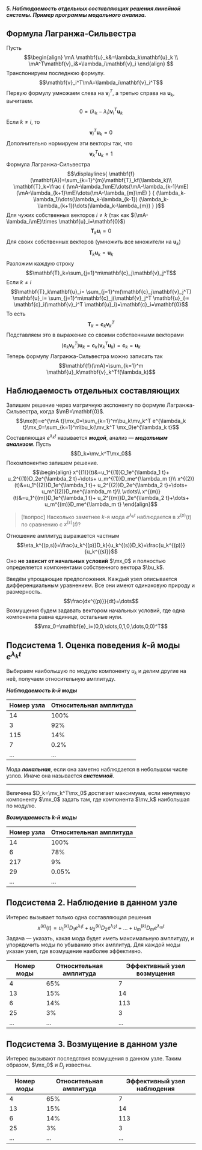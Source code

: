 ##### 5. Наблюдаемость отдельных составляющих решения линейной системы. Пример программы модального анализа.
## Формула Лагранжа-Сильвестра
Пусть
$$\begin{align}
\mA \mathbf{u}_k&=\lambda_k\mathbf{u}_k \\
\mA^T\mathbf{v}_i&=\lambda_i\mathbf{v}_i
\end{align}
$$
Транспонируем последнюю формулу.
$$\mathbf{v}_i^T\mA=\lambda_i\mathbf{v}_i^T$$
Первую формулу умножаем слева на $\mathbf{v}_i^T$, а третью справа на $\mathbf{u}_k$, вычитаем.
$$0=(\lambda_k-\lambda_i)\mathbf{v}_i^T\mathbf{u}_k$$
Если $k\neq i$, то
$$\mathbf{v}_i^T\mathbf{u}_k=0$$
Дополнительно нормируем эти векторы так, что
$$\mathbf{v}_k^T\mathbf{u}_k=1$$
Формула Лагранжа-Сильвестра
$$\displaylines{
\mathbf{f}(\mathbf{A})=\sum_{k=1}^{m}\mathbf{T}_kf(\lambda_k)\\
\mathbf{T}_k=\frac
{
(\mA-\lambda_1\mE)\dots(\mA-\lambda_{k-1}\mE)
(\mA-\lambda_{k+1}\mE)\dots(\mA-\lambda_{m}\mE)
}
{
(\lambda_k-\lambda_1)\dots(\lambda_k-\lambda_{k-1})
(\lambda_k-\lambda_{k+1})\dots(\lambda_k-\lambda_{m})
}
}$$
Для чужих собственных векторов $i\neq k$ (так как $(\mA-\lambda_i\mE)\times \mathbf{u}_i=\mathbf{0}$)
$$\mathbf{T}_k\mathbf{u}_i=0$$
Для своих собственных векторов (умножить все множители на $\mathbf{u}_k$)
$$\mathbf{T}_k\mathbf{u}_k=\mathbf{u}_k$$
Разложим каждую строку
$$\mathbf{T}_k=\sum_{j=1}^m\mathbf{c}_j\mathbf{v}_j^T$$
Если $k\neq i$ 
$$\mathbf{T}_k\mathbf{u}_i=
\sum_{j=1}^m(\mathbf{c}_j\mathbf{v}_j^T) \mathbf{u}_i=
\sum_{j=1}^m\mathbf{c}_j(\mathbf{v}_j^T \mathbf{u}_i)=
\mathbf{c}_i(\mathbf{v}_i^T \mathbf{u}_i)=\mathbf{c}_i=\mathbf{0}$$
То есть
$$\mathbf{T}_k=\mathbf{c}_k\mathbf{v}_k^T$$
Подставляем это в выражение со своими собственными векторами
$$(\mathbf{c}_k\mathbf{v}_k^T)\mathbf{u}_k=
\mathbf{c}_k(\mathbf{v}_k^T\mathbf{u}_k)=
\mathbf{c}_k=\mathbf{u}_k$$
Теперь формулу Лагранжа-Сильвестра можно записать так
$$\mathbf{f}(\mA)=\sum_{k=1}^m \mathbf{u}_k\mathbf{v}_k^Tf(\lambda_k)$$
## Наблюдаемость отдельных составляющих
Запишем решение через матричную экспоненту по формуле Лагранжа-Сильвестра, когда $\mB=\mathbf{0}$.
$$\mx(t)=e^{\mA t}\mx_0=\sum_{k=1}^m\bu_k\mv_k^T e^{\lambda_k t}\mx_0=\sum_{k=1}^m\bu_k(\mv_k^T \mx_0)e^{\lambda_k t}$$
Составляющая $e^{\lambda_k t}$ называется ***модой***, анализ — ***модальным анализом***.
Пусть
$$D_k=\mv_k^T\mx_0$$
Покомпонентно запишем решение.
$$\begin{align}
x^{(1)}(t)&=u_1^{(1)}D_1e^{\lambda_1 t}+
u_2^{(1)}D_2e^{\lambda_2 t}+\dots+
u_m^{(1)}D_me^{\lambda_m t}\\
x^{(2)}(t)&=u_1^{(2)}D_1e^{\lambda_1 t}+
u_2^{(2)}D_2e^{\lambda_2 t}+\dots+
u_m^{(2)}D_me^{\lambda_m t}\\
\vdots\\
x^{(m)}(t)&=u_1^{(m)}D_1e^{\lambda_1 t}+
u_2^{(m)}D_2e^{\lambda_2 t}+\dots+
u_m^{(m)}D_me^{\lambda_m t}
\end{align}$$
> [!вопрос] 
> Насколько заметнее $k$-я мода $e^{\lambda_k t}$ наблюдается в $x^{(p)}(t)$ по сравнению с $x^{(s)}(t)$?

Отношение амплитуд выражается частным
$$\eta_k^{(p,s)}=\frac{u_k^{(p)}D_k}{u_k^{(s)}D_k}=\frac{u_k^{(p)}}{u_k^{(s)}}$$
Оно **не зависит от начальных условий** $\mx_0$ и полностью определяется компонентами собственного вектора $\bu_k$.

Введём упрощающие предположения. Каждый узел описывается дифференциальным уравнением. Все они имеют одинаковую природу и размерность.
$$\frac{dx^{(p)}}{dt}=\dots$$
Возмущения будем задавать вектором начальных условий, где одна компонента равна единице, остальные нули.
$$\mx_0=\mathbf{e}_i=(0,0,\dots,0,1,0,\dots,0,0)^T$$
## Подсистема 1. Оценка поведения $k$-й моды $e^{\lambda_k t}$
Выбираем наибольшую по модулю компоненту $u_k$ и делим другие на неё, получаем относительную амплитуду.

***Наблюдаемость $k$-й моды***

| Номер узла | Относительная амплитуда |
|------------|-------------------------|
| 14         | 100%                    |
| 3          | 92%                     |
| 115        | 14%                     |
| 7          | 0.2%                    |
| ...        | ...                     |

Мода ***локальная***, если она заметно наблюдается в небольшом числе узлов. Иначе она называется ***системной***.

---

Величина $D_k=\mv_k^T\mx_0$ достигает максимума, если ненулевую компоненту $\mx_0$ задать там, где компонента $\mv_k$ наибольшая по модулю.

***Возмущаемость $k$-й моды***

| Номер узла | Относительная амплитуда |
|------------|-------------------------|
| 14         | 100%                    |
| 6          | 78%                     |
| 217        | 9%                      |
| 29         | 0.05%                   |
| ...        | ...                     |

## Подсистема 2. Наблюдение в данном узле
Интерес вызывает только одна составляющая решения
$$x^{(k)}(t)=u_1^{(k)}D_1e^{\lambda_1 t}+
u_2^{(k)}D_2e^{\lambda_2 t}+\dots+
u_m^{(k)}D_me^{\lambda_m t}$$
Задача — указать, какая мода будет иметь максимальную амплитуду, и упорядочить моды по убыванию этих амплитуд. Для каждой моды указан узел, где возмущение наиболее эффективно.

| Номер моды | Относительная амплитуда | Эффективный узел возмущения |
|------------|-------------------------|-----------------------------|
| 4          | 65%                     | 7                           |
| 13         | 15%                     | 14                          |
| 6          | 14%                     | 113                         |
| 25         | 3%                      | 3                           |
| ...        | ...                     | ...                         |

## Подсистема 3. Возмущение в данном узле
Интерес вызывают последствия возмущения в данном узле. Таким образом, $\mx_0$ и $D_j$ известны.

| Номер моды | Относительная амплитуда | Эффективный узел наблюдения |
|------------|-------------------------|-----------------------------|
| 4          | 65%                     | 7                           |
| 13         | 15%                     | 14                          |
| 6          | 14%                     | 113                         |
| 25         | 3%                      | 3                           |
| ...        | ...                     | ...                         |
